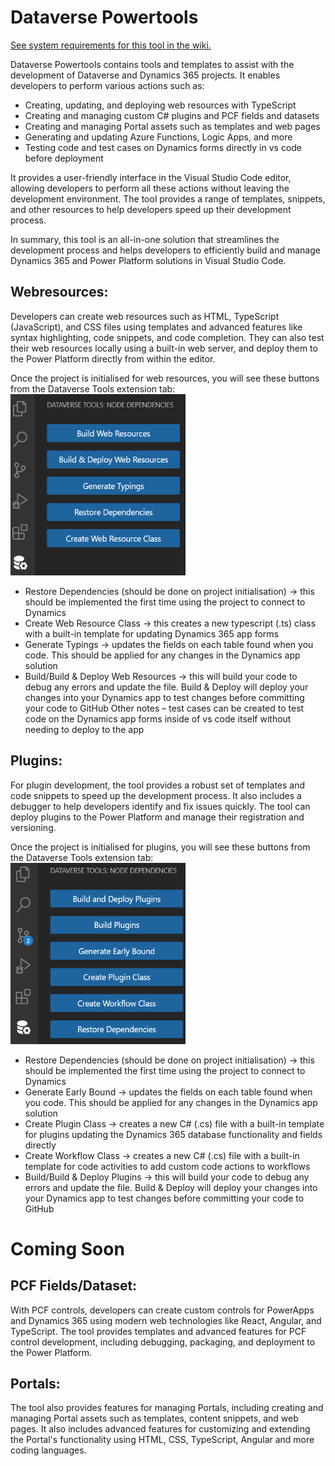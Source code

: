 # Dataverse Powertools

[See system requirements for this tool in the wiki.](https://github.com/pete-mc/dataverse-powertools/wiki/Requirements)

Dataverse Powertools contains tools and templates to assist with the development of Dataverse and Dynamics 365 projects. It enables developers to perform various actions such as:

-	Creating, updating, and deploying web resources with TypeScript
-	Creating and managing custom C# plugins and PCF fields and datasets
-	Creating and managing Portal assets such as templates and web pages
-	Generating and updating Azure Functions, Logic Apps, and more
-	Testing code and test cases on Dynamics forms directly in vs code before deployment

It provides a user-friendly interface in the Visual Studio Code editor, allowing developers to perform all these actions without leaving the development environment. The tool provides a range of templates, snippets, and other resources to help developers speed up their development process.

In summary, this tool is an all-in-one solution that streamlines the development process and helps developers to efficiently build and manage Dynamics 365 and Power Platform solutions in Visual Studio Code.

## Webresources:

Developers can create web resources such as HTML, TypeScript (JavaScript), and CSS files using templates and advanced features like syntax highlighting, code snippets, and code completion. They can also test their web resources locally using a built-in web server, and deploy them to the Power Platform directly from within the editor.

Once the project is initialised for web resources, you will see these buttons from the Dataverse Tools extension tab:
<img src="media\Webresources.png" width="280" height="290"/>
 
-	Restore Dependencies (should be done on project initialisation) -> this should be implemented the first time using the project to connect to Dynamics
-	Create Web Resource Class -> this creates a new typescript (.ts) class with a built-in template for updating Dynamics 365 app forms
-	Generate Typings -> updates the fields on each table found when you code. This should be applied for any changes in the Dynamics app solution
-	Build/Build & Deploy Web Resources -> this will build your code to debug any errors and update the file. Build & Deploy will deploy your changes into your Dynamics app to test changes before committing your code to GitHub
Other notes – test cases can be created to test code on the Dynamics app forms inside of vs code itself without needing to deploy to the app

## Plugins:

For plugin development, the tool provides a robust set of templates and code snippets to speed up the development process. It also includes a debugger to help developers identify and fix issues quickly. The tool can deploy plugins to the Power Platform and manage their registration and versioning.

Once the project is initialised for plugins, you will see these buttons from the Dataverse Tools extension tab:
<img src="media\Plugins.png" width="280" height="290"/>
 
-	Restore Dependencies (should be done on project initialisation) -> this should be implemented the first time using the project to connect to Dynamics
-	Generate Early Bound -> updates the fields on each table found when you code. This should be applied for any changes in the Dynamics app solution
-	Create Plugin Class -> creates a new C# (.cs) file with a built-in template for plugins updating the Dynamics 365 database functionality and fields directly
-	Create Workflow Class -> creates a new C# (.cs) file with a built-in template for code activities to add custom code actions to workflows
-	Build/Build & Deploy Plugins -> this will build your code to debug any errors and update the file. Build & Deploy will deploy your changes into your Dynamics app to test changes before committing your code to GitHub

# Coming Soon
## PCF Fields/Dataset:

With PCF controls, developers can create custom controls for PowerApps and Dynamics 365 using modern web technologies like React, Angular, and TypeScript. The tool provides templates and advanced features for PCF control development, including debugging, packaging, and deployment to the Power Platform.
<!-- Once the project is initialised for pcf fields or datasets, you will see these buttons from the Dataverse Tools extension tab: -->

## Portals:

The tool also provides features for managing Portals, including creating and managing Portal assets such as templates, content snippets, and web pages. It also includes advanced features for customizing and extending the Portal's functionality using HTML, CSS, TypeScript, Angular and more coding languages.
<!-- Once the project is initialised for portals, you will see these buttons from the Dataverse Tools extension tab: -->


